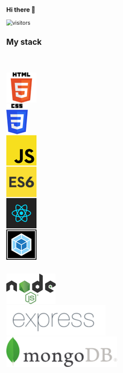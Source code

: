 ### Hi there 👋

![visitors](https://visitor-badge.glitch.me/badge?page_id=alex-kurkov.alex-kurkov)

<!--
**alex-kurkov/alex-kurkov** is a ✨ _special_ ✨ repository because its `README.md` (this file) appears on your GitHub profile.

Here are some ideas to get you started:

- 🔭 I’m currently working on ...
- 🌱 I’m currently learning ...
- 👯 I’m looking to collaborate on ...
- 🤔 I’m looking for help with ...
- 💬 Ask me about ...
- 📫 How to reach me: ...
- 😄 Pronouns: ...
- ⚡ Fun fact: ...


🔜 
-->
## My stack
 
<code>
<br/>
<a href="https://developer.mozilla.org/ru/docs/Web/Guide/HTML/HTML5"><img height="80" src="./icons/html.png"></a>
<a href="https://developer.mozilla.org/ru/docs/Web/Guide/HTML/HTML5"><img height="80" src="./icons/css.png"></a>
<a href="https://developer.mozilla.org/ru/docs/Web/Guide/HTML/HTML5"><img height="80" src="./icons/js.png"></a>
<a href="https://developer.mozilla.org/ru/docs/Web/Guide/HTML/HTML5"><img height="80" src="./icons/ES6.jpg"></a>
<a href="https://developer.mozilla.org/ru/docs/Web/Guide/HTML/HTML5"><img height="80" src="./icons/React.jpg"></a>
<a href="https://developer.mozilla.org/ru/docs/Web/Guide/HTML/HTML5"><img height="80" src="./icons/webpack.png"></a>
<br>
<a href="https://developer.mozilla.org/ru/docs/Web/Guide/HTML/HTML5"><img height="80" src="./icons/NODEJS.png"></a>
<a href="https://developer.mozilla.org/ru/docs/Web/Guide/HTML/HTML5"><img height="80" src="./icons/Expressjs.png"></a>
<a href="https://developer.mozilla.org/ru/docs/Web/Guide/HTML/HTML5"><img height="80" src="./icons/mongo.png"></a>
</code>
